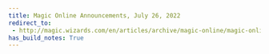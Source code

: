 ```yaml
---
title: Magic Online Announcements, July 26, 2022
redirect_to:
 - http://magic.wizards.com/en/articles/archive/magic-online/magic-online-announcements-july-26-2022
has_build_notes: True
---
```

